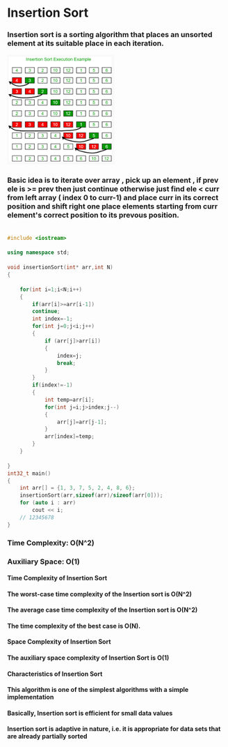 # Insertion Sort
### Insertion sort is a sorting algorithm that places an unsorted element at its suitable place in each iteration.

![Alt text](image1.png)


### Basic idea is to iterate over array , pick up  an element , if prev ele is >= prev  then just continue otherwise just find ele < curr   from left array ( index 0 to curr-1) and place curr   in its correct position and shift right one place elements starting from curr element's  correct position to  its prevous position.
```C++

#include <iostream>

using namespace std;

void insertionSort(int* arr,int N)
{   
    
    for(int i=1;i<N;i++)
    {   
        if(arr[i]>=arr[i-1])
        continue;
        int index=-1;
        for(int j=0;j<i;j++)
        {
            if (arr[j]>arr[i])
            {
                index=j;
                break;
            }
        }
        if(index!=-1)
        {   
            int temp=arr[i];
            for(int j=i;j>index;j--)
            {
                arr[j]=arr[j-1];
            }
            arr[index]=temp;
        }
    }

}
int32_t main()
{
    int arr[] = {1, 3, 7, 5, 2, 4, 8, 6};
    insertionSort(arr,sizeof(arr)/sizeof(arr[0]));
    for (auto i : arr)
        cout << i;
    // 12345678
}


```


### Time Complexity: O(N^2) 
### Auxiliary Space: O(1)

#### Time Complexity of Insertion Sort
#### The worst-case time complexity of the Insertion sort is O(N^2)
#### The average case time complexity of the Insertion sort is O(N^2)
#### The time complexity of the best case is O(N).
#### Space Complexity of Insertion Sort
#### The auxiliary space complexity of Insertion Sort is O(1)
#### 
#### Characteristics of Insertion Sort
#### This algorithm is one of the simplest algorithms with a simple implementation
#### Basically, Insertion sort is efficient for small data values
#### Insertion sort is adaptive in nature, i.e. it is  appropriate for data sets that are already partially sorted